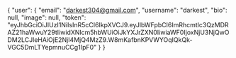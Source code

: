 {
    "user": {
        "email": "darkest304@gmail.com",
        "username": "darkest",
        "bio": null,
        "image": null,
        "token": "eyJhbGciOiJIUzI1NiIsInR5cCI6IkpXVCJ9.eyJlbWFpbCI6ImRhcmtlc3QzMDRAZ21haWwuY29tIiwidXNlcm5hbWUiOiJkYXJrZXN0IiwiaWF0IjoxNjU3NjQwODM2LCJleHAiOjE2NjI4MjQ4MzZ9.W8mKafbnKPVWYOqIQkQk-VGC5DmLTYepmnuCCg1IpF0"
    }
}
